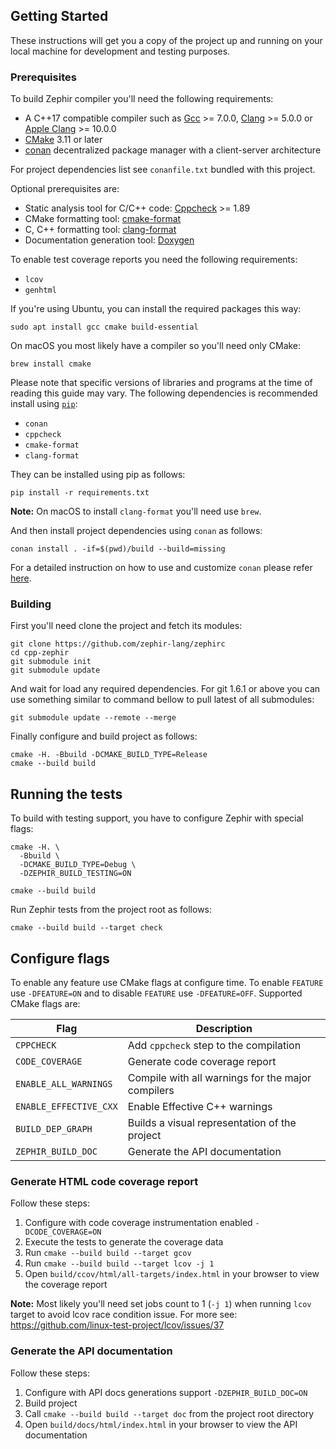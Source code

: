 ## Getting Started

These instructions will get you a copy of the project up and running on your
local machine for development and testing purposes.

### Prerequisites

To build Zephir compiler you'll need the following requirements:
* A C++17 compatible compiler such as [Gcc](https://gcc.gnu.org) >= 7.0.0, [Clang](https://clang.llvm.org) >= 5.0.0 or [Apple Clang](https://apps.apple.com/us/app/xcode/id497799835) >= 10.0.0
* [CMake](https://cmake.org) 3.11 or later
* [conan](https://conan.io) decentralized package manager with a client-server architecture

For project dependencies list see `conanfile.txt` bundled with this project.

Optional prerequisites are:
* Static analysis tool for C/C++ code: [Cppcheck](https://github.com/danmar/cppcheck) >= 1.89
* CMake formatting tool: [cmake-format](https://github.com/cheshirekow/cmake_format)
* C, C++ formatting tool: [clang-format](https://clang.llvm.org/docs/ClangFormat.html)
* Documentation generation tool: [Doxygen](http://www.doxygen.org)

To enable test coverage reports you need the following requirements:
* `lcov`
* `genhtml`

If you're using Ubuntu, you can install the required packages this way:
```shell script
sudo apt install gcc cmake build-essential
```

On macOS you most likely have a compiler so you'll need only CMake:
```shell script
brew install cmake
```

Please note that specific versions of libraries and programs at the time of
reading this guide may vary. The following dependencies is recommended install
using [`pip`](https://pip.pypa.io):
* `conan`
* `cppcheck`
* `cmake-format`
* `clang-format`

They can be installed using pip as follows:
```shell script
pip install -r requirements.txt
```

**Note:** On macOS to install `clang-format` you'll need use `brew`.

And then install project dependencies using `conan` as follows:
```shell script
conan install . -if=$(pwd)/build --build=missing
```

For a detailed instruction on how to use and customize `conan` please refer
[here](https://docs.conan.io/en/latest/getting_started.html).

### Building

First you'll need clone the project and fetch its modules:
```shell script
git clone https://github.com/zephir-lang/zephirc
cd cpp-zephir
git submodule init
git submodule update
```

And wait for load any required dependencies. For git 1.6.1 or above you can
use something similar to command bellow to pull latest of all submodules:
```shell script
git submodule update --remote --merge
```

Finally configure and build project as follows:
```shell script
cmake -H. -Bbuild -DCMAKE_BUILD_TYPE=Release
cmake --build build
```

## Running the tests

To build with testing support, you have to configure Zephir with special
flags:
```shell script
cmake -H. \
  -Bbuild \
  -DCMAKE_BUILD_TYPE=Debug \
  -DZEPHIR_BUILD_TESTING=ON

cmake --build build
```

Run Zephir tests from the project root as follows:
```shell script
cmake --build build --target check
```

## Configure flags

To enable any feature use CMake flags at configure time. To enable `FEATURE`
use `-DFEATURE=ON` and to disable `FEATURE` use `-DFEATURE=OFF`. Supported
CMake flags are:

| Flag                   | Description                                       |
| ---------------------- |---------------------------------------------------|
| `CPPCHECK`             | Add `cppcheck` step to the compilation            |
| `CODE_COVERAGE`        | Generate code coverage report                     |
| `ENABLE_ALL_WARNINGS`  | Compile with all warnings for the major compilers |
| `ENABLE_EFFECTIVE_CXX` | Enable Effective C++ warnings                     |
| `BUILD_DEP_GRAPH`      | Builds a visual representation of the project     |
| `ZEPHIR_BUILD_DOC`     | Generate the API documentation                    |

### Generate HTML code coverage report

Follow these steps:
1. Configure with code coverage instrumentation enabled `-DCODE_COVERAGE=ON`
2. Execute the tests to generate the coverage data
3. Run `cmake --build build --target gcov`
4. Run `cmake --build build --target lcov -j 1`
5. Open `build/ccov/html/all-targets/index.html` in your browser to view the coverage report

**Note:** Most likely you'll need set jobs count to 1 (`-j 1`) when running
`lcov` target to avoid lcov race condition issue. For more see: 
https://github.com/linux-test-project/lcov/issues/37

### Generate the API documentation

Follow these steps:
1. Configure with API docs generations support `-DZEPHIR_BUILD_DOC=ON`
2. Build project
3. Call `cmake --build build --target doc` from the project root directory
4. Open `build/docs/html/index.html` in your browser to view the API documentation
